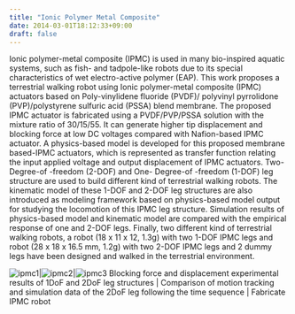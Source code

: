 ```yaml
---
title: "Ionic Polymer Metal Composite"
date: 2014-03-01T18:12:33+09:00
draft: false
---
```


Ionic polymer-metal composite (IPMC) is used in many bio-inspired aquatic systems, such as fish- and tadpole-like robots due to its special characteristics of wet electro-active polymer (EAP). This work proposes a terrestrial walking robot using Ionic polymer-metal composite (IPMC) actuators based on Poly-vinylidene fluoride (PVDF)/ polyvinyl pyrrolidone (PVP)/polystyrene sulfuric acid (PSSA) blend membrane. The proposed IPMC actuator is fabricated using a PVDF/PVP/PSSA solution with the mixture ratio of 30/15/55. It can generate higher tip displacement and blocking force at low DC voltages compared with Nafion-based IPMC actuator. A physics-based model is developed for this proposed membrane based-IPMC actuators, which is represented as transfer function relating the input applied voltage and output displacement of IPMC actuators. Two-Degree-of -freedom (2-DOF) and One- Degree-of -freedom (1-DOF) leg structure are used to build different kind of terrestrial walking robots. The kinematic model of these 1-DOF and 2-DOF leg structures are also introduced as modeling framework based on physics-based model output for studying the locomotion of this IPMC leg structure. Simulation results of physics-based model and kinematic model are compared with the empirical response of one and 2-DOF legs. Finally, two different kind of terrestrial walking robots, a robot (18 x 11 x 12, 1.3g) with two 1-DOF IPMC legs and robot (28 x 18 x 16.5 mm, 1.2g) with two 2-DOF IPMC legs and 2 dummy legs have been designed and walked in the terrestrial environment.  

![ipmc1](/IPMC1.png)|![ipmc2](/IPMC2.png)|![ipmc3](/IPMC3.jpg)
Blocking force and displacement experimental results of 1DoF and 2DoF leg structures | Comparison of motion tracking and simulation data of the 2DoF leg following the time sequence | Fabricate IPMC robot
